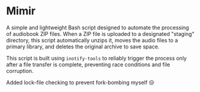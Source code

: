 # Mimir

A simple and lightweight Bash script designed to automate the processing of audiobook ZIP files. When a ZIP file is uploaded to a designated "staging" directory, this script automatically unzips it, moves the audio files to a primary library, and deletes the original archive to save space.

This script is built using `inotify-tools` to reliably trigger the process only after a file transfer is complete, preventing race conditions and file corruption.

Added lock-file checking to prevent fork-bombing myself 😒
